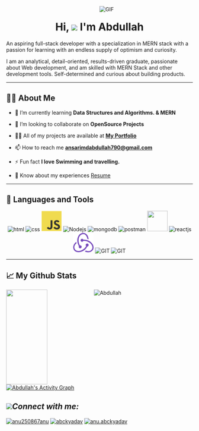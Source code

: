

<img align="right" alt="GIF" src="https://miro.medium.com/max/700/0*FGD6BUzzZs1VJLuY.gif" width="50%"/>


<h1 align="center">Hi, <img src="https://raw.githubusercontent.com/MartinHeinz/MartinHeinz/master/wave.gif" width="30px"> I'm Abdullah</h1>
An aspiring full-stack developer with a specialization in MERN stack with a passion for learning with an endless supply of optimism and curiosity.

I am an analytical, detail-oriented, results-driven graduate, passionate about Web development, and am skilled with MERN Stack and other development tools. Self-determined and curious about building products.
<hr/>


## 🙋‍♂️ About Me

- 🌱 I’m currently learning **Data Structures and Algorithms. & MERN**

- 👯 I’m looking to collaborate on **OpenSource Projects**

- 👨‍💻 All of my projects are available at **[My Portfolio](https://LINK_HERE/)**

- 📫 How to reach me **ansarimdabdullah790@gmail.com**

- ⚡ Fun fact **I love Swimming and travelling.**

- 📄 Know about my experiences [Resume](https://drive.google.com/file/d/1KnRdWO-YIt6XHdWSMiuH6idV5UdlLtyT/view?usp=drivesdk)

<hr/>


## 🚀 Languages and Tools

<p align="center">
      <img src="https://www.vectorlogo.zone/logos/w3_html5/w3_html5-icon.svg" alt="html" width="55" height="55"/>
      <img src="https://www.vectorlogo.zone/logos/w3_css/w3_css-icon.svg" alt="css" width="55" height="55"/>
      <img src="https://raw.githubusercontent.com/devicons/devicon/master/icons/javascript/javascript-original.svg" alt="javascript" width="55" height="55"/>
      <img src="https://www.vectorlogo.zone/logos/nodejs/nodejs-icon.svg" alt="Nodejs" width="55" height="55"/>
      <img src="https://www.vectorlogo.zone/logos/mongodb/mongodb-icon.svg" alt="mongodb"  height="55"/>
      <img src="https://www.vectorlogo.zone/logos/getpostman/getpostman-icon.svg" alt="postman" width="55" height="55"/>
      <img src="https://www.vectorlogo.zone/logos/expressjs/expressjs-icon.svg" width="55" height="55"/>
      <img src="https://www.vectorlogo.zone/logos/reactjs/reactjs-icon.svg" alt="reactjs" width="55" height="55"/>
      <img src="https://raw.githubusercontent.com/devicons/devicon/master/icons/redux/redux-original.svg" alt="redux" width="55" height="55"/>
      <img src="https://www.vectorlogo.zone/logos/git-scm/git-scm-icon.svg" alt="GIT" width="55" height="55" marginleft="15"/>
      <img src="https://www.svgrepo.com/show/354048/material-ui.svg" alt="GIT" width="55" height="55" marginleft="15"/>
</p>
<hr/>


## 📈 My Github Stats
<div>
  <img align="left" src="https://github-readme-stats.vercel.app/api?username=Abdullah-FSWD&show_icons=true&theme=blue" height="255px" width="47%"/>
  <img align="left" src="https://github-readme-streak-stats.herokuapp.com/?user=Abdullah-FSWD&theme=blue" alt="Abdullah" height="255px" width="47%" />
</div>

<div>
  <a href="https://github.com/Abdullah-FSWD/github-readme-activity-graph"><img alt="Abdullah's Activity Graph" src="https://activity-graph.herokuapp.com/graph?username=Abdullah-FSWD&bg_color=0D1117&color=5BCDEC&line=5BCDEC&point=FFFFFF&hide_border=true" /></a>
</div
<hr/>

##  <i><img src="https://raw.githubusercontent.com/ShahriarShafin/ShahriarShafin/main/Assets/handshake.gif" width="80"/>Connect with me: </i>
<p align="left">
<a href="https://twitter.com/#" target="blank"><img align="center" src="https://www.vectorlogo.zone/logos/twitter/twitter-official.svg" alt="anu250867anu" height="30" width="40" /></a>
<a href="https://linkedin.com/in/md-abdullah-ansari" target="blank"><img align="center" src="https://www.vectorlogo.zone/logos/linkedin/linkedin-icon.svg" alt="abckyadav" height="30" width="40" /></a>
<!-- <a href="https://fb.com/anu.abckyadav" target="blank"><img align="center" src="https://www.vectorlogo.zone/logos/facebook/facebook-icon.svg" alt="anu.abckyadav" height="30" width="40" /></a> -->
<a href="https://www.instagram.com/a_b_d_u_ll_a__h" target="blank"><img align="center" src="https://raw.githubusercontent.com/rahuldkjain/github-profile-readme-generator/master/src/images/icons/Social/instagram.svg" alt="anu.abckyadav" height="30" width="40" /></a>   
</p>
      
      
      
      
